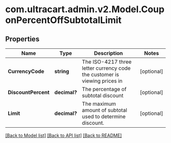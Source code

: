 # com.ultracart.admin.v2.Model.CouponPercentOffSubtotalLimit
## Properties

Name | Type | Description | Notes
------------ | ------------- | ------------- | -------------
**CurrencyCode** | **string** | The ISO-4217 three letter currency code the customer is viewing prices in | [optional] 
**DiscountPercent** | **decimal?** | The percentage of subtotal discount | [optional] 
**Limit** | **decimal?** | The maximum amount of subtotal used to determine discount. | [optional] 


[[Back to Model list]](../README.md#documentation-for-models) [[Back to API list]](../README.md#documentation-for-api-endpoints) [[Back to README]](../README.md)

